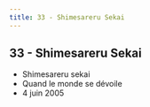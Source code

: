 ```yaml
---
title: 33 - Shimesareru Sekai
---
```


33 - Shimesareru Sekai
----------------------

* Shimesareru sekai
* Quand le monde se dévoile
* 4 juin 2005
